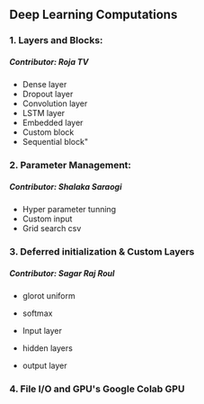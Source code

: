 ## Deep Learning Computations


### 1. Layers and Blocks:
##### Contributor: Roja TV   
* Dense layer
* Dropout layer
* Convolution layer
* LSTM layer
* Embedded layer
* Custom block
* Sequential block"	

### 2. Parameter Management:
##### Contributor: Shalaka Saraogi

* Hyper parameter tunning
* Custom input
* Grid search csv	

### 3. Deferred initialization & Custom Layers
##### Contributor: Sagar Raj Roul
* glorot uniform
* softmax

* Input layer
* hidden layers
* output layer
### 4. File I/O and GPU's	Google Colab GPU

